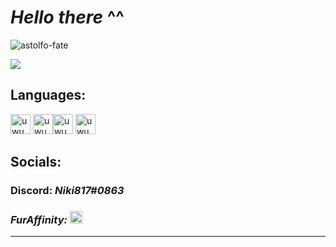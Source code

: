  # *Hello there* **^^**

![astolfo-fate](https://user-images.githubusercontent.com/89415589/182264549-f93913ca-c924-47ff-94d2-08545058df19.gif)

![](https://komarev.com/ghpvc/?username=CrystalLinks&color=ff69b4&style=for-the-badge)

## Languages: 

<img src='https://seeklogo.com/images/J/java-logo-7F8B35BAB3-seeklogo.com.png' alt='uwu' height='32'> <img src='https://seeklogo.com/images/C/c-logo-43CE78FF9C-seeklogo.com.png' alt='uwu' height='32'><img src='https://upload.wikimedia.org/wikipedia/commons/1/18/C_Programming_Language.svg' alt='uwu' height='32'> <img src='https://upload.wikimedia.org/wikipedia/commons/8/87/Sql_data_base_with_logo.png' alt='uwu' height='32'> 



## Socials:

### Discord: _**Niki817#0863**_

### _FurAffinity:_ [<img src='https://static.wikia.nocookie.net/logopedia/images/9/95/Fa_logo-2019.png/revision/latest?cb=20191231205127' alt='furaffinity' height='20'>](https://www.youtube.com/watch?v=dQw4w9WgXcQ) 

---
